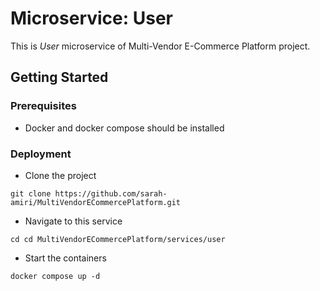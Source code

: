 # Microservice: User
This is *User* microservice of Multi-Vendor E-Commerce Platform project.


## Getting Started
### Prerequisites
- Docker and docker compose should be installed
### Deployment
- Clone the project
```shell
git clone https://github.com/sarah-amiri/MultiVendorECommercePlatform.git
```
- Navigate to this service
```shell
cd cd MultiVendorECommercePlatform/services/user
```
- Start the containers
```shell
docker compose up -d
```